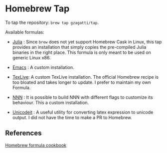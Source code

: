 # Homebrew Tap

To tap the repository: `brew tap gzagatti/tap`.

Available formulas:

- [Julia](./Formula/julia.rb) : Since `brew` does not yet support Homebrew Cask
  in Linux, this tap provides an installation that simply copies the
  pre-compiled Julia binaries in the right place. This formula is only meant to
  be used on generic Linux x86.

- [Emacs](./Formula/emacs.rb) : A custom installation.

- [TexLive](./Formula/texlive.rb): A custom TexLive installation. The official
  Homebrew recipe is too bloated and takes longer to update. I prefer to
  maintain my own Formula.

- [NNN](./Formula/nnn.rb) : It is possible to build NNN with different flags to
  customize its behaviour. This a custom installation.

- [Unicodeit](./Formula/unicodeit.rb) : A useful utility for converting latex
  expression to unicode output. I did not have the time to make a PR to
  Homebrew.

## References

[Homebrew formula cookbook](https://docs.brew.sh/Formula-Cookbook)

